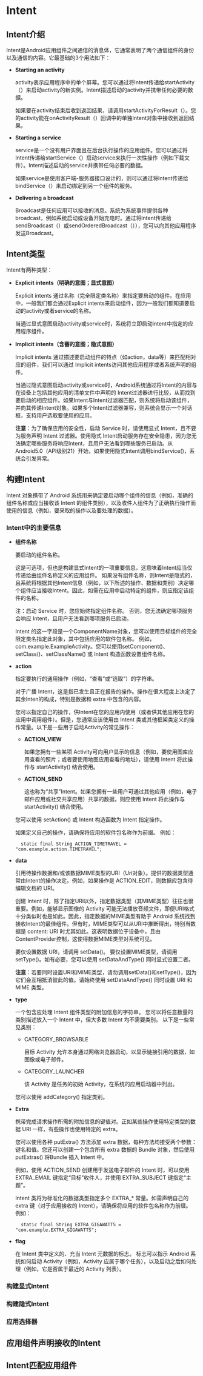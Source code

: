 # Intent

## Intent介绍

Intent是Android应用组件之间通信的消息体，它通常表明了两个通信组件的身份以及通信的内容。它最基础的3个用法如下：

- **Starting an activity**
  
  activity表示应用程序中的单个屏幕。您可以通过将Intent传递给startActivity（）来启动activity的新实例。Intent描述启动的activity并携带任何必要的数据。

  如果要在activity结束后收到返回结果，请调用startActivityForResult（）。您的activity能在onActivityResult（）回调中的单独Intent对象中接收到返回结果。
 

- **Starting a service**
  
  service是一个没有用户界面且在后台执行操作的应用组件。您可以通过将Intent传递给startService（）启动service来执行一次性操作（例如下载文件）。Intent描述启动的service并携带任何必要的数据。

  如果service是使用客户端-服务器接口设计的，则可以通过将Intent传递给bindService（）来启动绑定到另一个组件的服务。

- **Delivering a broadcast**

  Broadcast是任何应用可以接收的消息。系统为系统事件提供各种broadcast，例如系统启动或设备开始充电时。通过将Intent传递给sendBroadcast（）或sendOrderedBroadcast（）），您可以向其他应用程序发送Broadcast。
  
## Intent类型

Intent有两种类型：

- **Explicit intents（明确的意图；显式意图）**

  Explicit intents 通过名称（完全限定类名称）来指定要启动的组件。在应用中，一般我们都会通过Explicit intents来启动组件，因为一般我们都知道要启动的activity或者service的名称。
  
  当通过显式意图启动activity或service时，系统将立即启动intent中指定的应用程序组件。
  
- **Implicit intents（含蓄的意图；隐式意图）**

  Implicit intents 通过描述要启动组件的特点（如action，data等）来匹配相对应的组件，我们可以通过 Implicit intents访问其他应用程序或者系统声明的组件。
  
  当通过隐式意图启动activity或service时，Android系统通过将Intent的内容与在设备上包括其他应用的清单文件中声明的 Intent过滤器进行比较，从而找到要启动的相应组件。如果Intent与Intent过滤器匹配，则系统将启动该组件，并向其传递Intent对象。如果多个Intent过滤器兼容，则系统会显示一个对话框，支持用户选取要使用的应用。
  
  **注意**：为了确保应用的安全性，启动 Service 时，请使用显式 Intent，且不要为服务声明 Intent 过滤器。使用隐式 Intent启动服务存在安全隐患，因为您无法确定哪些服务将响应Intent，且用户无法看到哪些服务已启动。从Android5.0（API级别21）开始，如果使用隐式Intent调用bindService()，系统会引发异常。
  
## 构建Intent

Intent 对象携带了 Android 系统用来确定要启动哪个组件的信息（例如，准确的组件名称或应当接收该 Intent 的组件类别），以及收件人组件为了正确执行操作而使用的信息（例如，要采取的操作以及要处理的数据）。

### Intent中的主要信息


- **组件名称**

  要启动的组件名称。
  
  这是可选项，但也是构建显式Intent的一项重要信息，这意味着Intent应当仅传递给由组件名称定义的应用组件。 如果没有组件名称，则Intent是隐式的，且系统将根据其他Intent信息（例如，以下所述的操作、数据和类别）决定哪个组件应当接收Intent。因此，如需在应用中启动特定的组件，则应指定该组件的名称。

  注：启动 Service 时，您应始终指定组件名称。 否则，您无法确定哪项服务会响应 Intent，且用户无法看到哪项服务已启动。

  Intent 的这一字段是一个ComponentName对象，您可以使用目标组件的完全限定类名指定此对象，其中包括应用的软件包名称。 例如，com.example.ExampleActivity。您可以使用setComponent()、setClass()、setClassName() 或 Intent 构造函数设置组件名称。
  
- **action**

  指定要执行的通用操作（例如，“查看”或“选取”）的字符串。
  
  对于广播 Intent，这是指已发生且正在报告的操作。操作在很大程度上决定了其余Inten的构成，特别是数据和 extra 中包含的内容。

  您可以指定自己的操作，供Intent在您的应用内使用（或者供其他应用在您的应用中调用组件）。但是，您通常应该使用由 Intent 类或其他框架类定义的操作常量。以下是一些用于启动Activity的常见操作：

  - **ACTION_VIEW**
  
    如果您拥有一些某项 Activity可向用户显示的信息（例如，要使用图库应用查看的照片；或者要使用地图应用查看的地址），请使用 Intent 将此操作与 startActivity() 结合使用。
  
  - **ACTION_SEND**
  
    这也称为“共享”Intent。如果您拥有一些用户可通过其他应用（例如，电子邮件应用或社交共享应用）共享的数据，则应使用 Intent 将此操作与 startActivity() 结合使用。

  您可以使用 setAction() 或 Intent 构造函数为 Intent 指定操作。

  如果定义自己的操作，请确保将应用的软件包名称作为前缀。 例如：

        static final String ACTION_TIMETRAVEL = "com.example.action.TIMETRAVEL";
    
- **data**

  引用待操作数据和/或该数据MIME类型的URI（Uri对象）。提供的数据类型通常由Intent的操作决定。例如，如果操作是 ACTION_EDIT，则数据应包含待编辑文档的 URI。
  
  创建 Intent 时，除了指定URI以外，指定数据类型（其MIME类型）往往也很重要。例如，能够显示图像的 Activity 可能无法播放音频文件，即便URI格式十分类似时也是如此。因此，指定数据的MIME类型有助于 Android 系统找到接收Intent的最佳组件。但有时，MIME类型可以从URI中推断得出，特别当数据是 content: URI 时尤其如此。这表明数据位于设备中，且由ContentProvider控制，这使得数据MIME类型对系统可见。

  要仅设置数据 URI，请调用 setData()。 要仅设置MIME类型，请调用setType()。如有必要，您可以使用 setDataAndType() 同时显式设置二者。

  **注意**：若要同时设置URI和MIME类型，请勿调用setData()和setType()，因为它们会互相抵消彼此的值。请始终使用 setDataAndType() 同时设置 URI 和 MIME 类型。
  
- **type**

  一个包含应处理 Intent 组件类型的附加信息的字符串。 您可以将任意数量的类别描述放入一个 Intent 中，但大多数 Intent 均不需要类别。 以下是一些常见类别：
  
  - CATEGORY_BROWSABLE
  
    目标 Activity 允许本身通过网络浏览器启动，以显示链接引用的数据，如图像或电子邮件。

  - CATEGORY_LAUNCHER
  
    该 Activity 是任务的初始 Activity，在系统的应用启动器中列出。

  您可以使用 addCategory() 指定类别。
  
- **Extra**

  携带完成请求操作所需的附加信息的键值对。正如某些操作使用特定类型的数据 URI 一样，有些操作也使用特定的 extra。
  
  您可以使用各种 putExtra() 方法添加 extra 数据，每种方法均接受两个参数：键名和值。您还可以创建一个包含所有 extra 数据的 Bundle 对象，然后使用 putExtras() 将Bundle 插入 Intent 中。

  例如，使用 ACTION_SEND 创建用于发送电子邮件的 Intent 时，可以使用 EXTRA_EMAIL 键指定“目标”收件人，并使用 EXTRA_SUBJECT 键指定“主题”。

  Intent 类将为标准化的数据类型指定多个 EXTRA_* 常量。如需声明自己的 extra 键（对于应用接收的 Intent），请确保将应用的软件包名称作为前缀。 例如：

        static final String EXTRA_GIGAWATTS = "com.example.EXTRA_GIGAWATTS";
 
- **flag** 

  在 Intent 类中定义的、充当 Intent 元数据的标志。 标志可以指示 Android 系统如何启动 Activity（例如，Activity 应属于哪个任务），以及启动之后如何处理（例如，它是否属于最近的 Activity 列表）。

  
### 构建显式Intent

### 构建隐式Intent

### 应用选择器

## 应用组件声明接收的Intent

## Intent匹配应用组件




